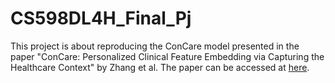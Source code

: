 # CS598DL4H_Final_Pj
This project is about reproducing the ConCare model presented in the paper "ConCare: Personalized Clinical Feature Embedding via Capturing the Healthcare Context" by Zhang et al. The paper can be accessed at [here](https://arxiv.org/abs/1911.12216).
